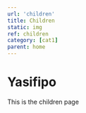 ```yaml
---
url: 'children'
title: Children
static: img
ref: children
category: [cat1]
parent: home
---
```


# Yasifipo

This is the children page

